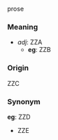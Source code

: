 prose
### Meaning
+ _adj_: ZZA
    + __eg__: ZZB

### Origin

ZZC

### Synonym

__eg__: ZZD

+ ZZE


